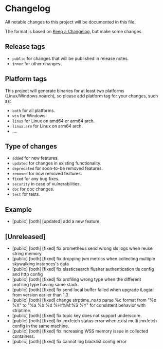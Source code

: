 # Changelog

All notable changes to this project will be documented in this file.

The format is based on [Keep a Changelog](https://keepachangelog.com/en/1.0.0/), but make some changes.

## Release tags

- `public` for changes that will be published in release notes.
- `inner` for other changes.

## Platform tags

This project will generate binaries for at least two platforms (Linux/Windows.noarch), so please add platform tag for
your changes, such as:

- `both` for all platforms.
- `win` for Windows.
- `linux` for Linux on amd64 or arm64 arch.
- `linux.arm` for Linux on arm64 arch.
- ....

## Type of changes

- `added` for new features.
- `updated` for changes in existing functionality.
- `deprecated` for soon-to-be removed features.
- `removed` for now removed features.
- `fixed` for any bug fixes.
- `security` in case of vulnerabilities.
- `doc` for doc changes.
- `test` for tests.

## Example

- [public] [both] [updated] add a new feature

## [Unreleased]
- [public] [both] [fixed] fix prometheus send wrong sls logs when reuse string memory
- [public] [both] [fixed] fix dropping jvm metrics when collecting multiple skywalking instances's data
- [public] [both] [fixed] fix elasticsearch flusher authentication tls config and http config
- [public] [both] [fixed] fix profiling wrong type when the different profiling type having same stack. 
- [public] [both] [fixed] fix send local buffer failed when upgrade iLogtail from version earlier than 1.3.
- [public] [both] [fixed] change strptime_ns to parse %c format from "%x %X" to "%a %b %d %H:%M:%S %Y" for consistent behavior with striptime.
- [public] [both] [fixed] fix topic key does not support underscore.
- [public] [both] [fixed] fix jmxfetch status error when exist multi jmxfetch config in the same machine.
- [public] [both] [fixed] fix increasing WSS memory issue in collected containers.
- [public] [both] [fixed] fix cannot log blacklist config error

